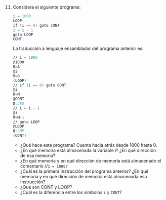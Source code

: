 11. Considera el siguiente programa:
    
    ```nasm
    i = 1000
    LOOP:
    if (i == 0) goto CONT
    i = i - 1
    goto LOOP
    CONT:
    ```
    
    La traducción a lenguaje ensamblador del programa anterior es:
    
    ```nasm
    // i = 1000
    @1000
    D=A
    @i
    M=D
    (LOOP)
    // if (i == 0) goto CONT
    @i
    D=M
    @CONT
    D;JEQ
    // i = i - 1
    @i
    M=M-1
    // goto LOOP
    @LOOP
    0;JMP
    (CONT)
    ```
    
    - ¿Qué hace este programa?
      Cuenta hacia atrás desde 1000 hasta 0.
    - ¿En qué memoria está almacenada la variable i? ¿En qué dirección de esa memoria?
    - ¿En qué memoria y en qué dirección de memoria está almacenado el comentario //`i = 1000?`
    - ¿Cuál es la primera instrucción del programa anterior? ¿En qué memoria y en qué dirección de memoria está almacenada esa instrucción?
    - ¿Qué son CONT y LOOP?
    - ¿Cuál es la diferencia entre los símbolos `i` y `CONT`?
